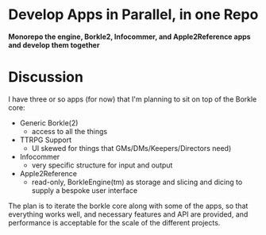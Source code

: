 # Develop Apps in Parallel, in one Repo

**Monorepo the engine, Borkle2, Infocommer, and Apple2Reference apps and develop them together**

# Discussion

I have three or so apps (for now) that I'm planning to sit on top of the Borkle core:

  - Generic Borkle(2)
    - access to all the things
  - TTRPG Support
    - UI skewed for things that GMs/DMs/Keepers/Directors need)
  - Infocommer
    - very specific structure for input and output
  - Apple2Reference
    - read-only, BorkleEngine(tm) as storage and slicing and dicing to supply a bespoke user interface

The plan is to iterate the borkle core along with some of the apps, so that everything
works well, and necessary features and API are provided, and performance is acceptable
for the scale of the different projects.

